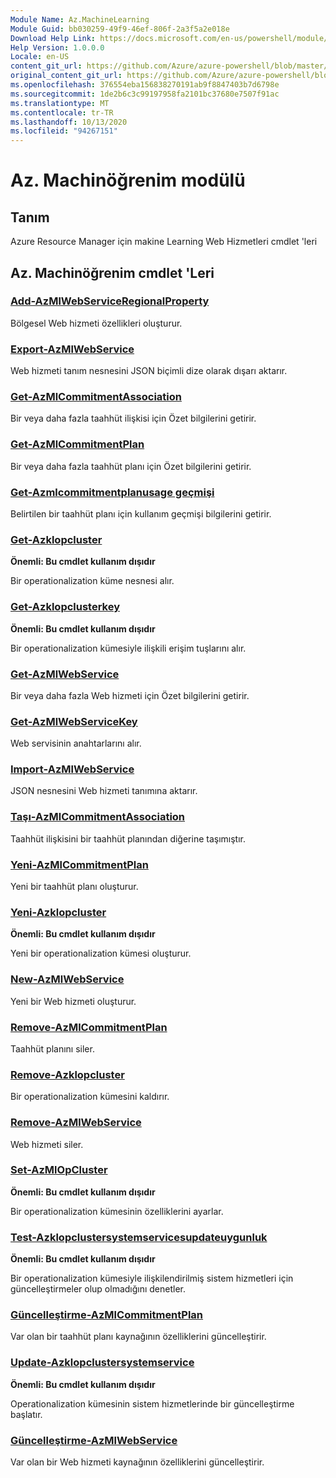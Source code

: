 ```yaml
---
Module Name: Az.MachineLearning
Module Guid: bb030259-49f9-46ef-806f-2a3f5a2e018e
Download Help Link: https://docs.microsoft.com/en-us/powershell/module/az.machinelearning
Help Version: 1.0.0.0
Locale: en-US
content_git_url: https://github.com/Azure/azure-powershell/blob/master/src/MachineLearning/MachineLearning/help/Az.MachineLearning.md
original_content_git_url: https://github.com/Azure/azure-powershell/blob/master/src/MachineLearning/MachineLearning/help/Az.MachineLearning.md
ms.openlocfilehash: 376554eba156838270191ab9f8847403b7d6798e
ms.sourcegitcommit: 1de2b6c3c99197958fa2101bc37680e7507f91ac
ms.translationtype: MT
ms.contentlocale: tr-TR
ms.lasthandoff: 10/13/2020
ms.locfileid: "94267151"
---
```

# Az. Machinöğrenim modülü
## Tanım
Azure Resource Manager için makine Learning Web Hizmetleri cmdlet 'leri

## Az. Machinöğrenim cmdlet 'Leri
### [Add-AzMlWebServiceRegionalProperty](Add-AzMlWebServiceRegionalProperty.md)
Bölgesel Web hizmeti özellikleri oluşturur.

### [Export-AzMlWebService](Export-AzMlWebService.md)
Web hizmeti tanım nesnesini JSON biçimli dize olarak dışarı aktarır.

### [Get-AzMlCommitmentAssociation](Get-AzMlCommitmentAssociation.md)
Bir veya daha fazla taahhüt ilişkisi için Özet bilgilerini getirir.

### [Get-AzMlCommitmentPlan](Get-AzMlCommitmentPlan.md)
Bir veya daha fazla taahhüt planı için Özet bilgilerini getirir.

### [Get-Azmlcommitmentplanusage geçmişi](Get-AzMlCommitmentPlanUsageHistory.md)
Belirtilen bir taahhüt planı için kullanım geçmişi bilgilerini getirir.

### [Get-Azklopcluster](Get-AzMlOpCluster.md)
**Önemli: Bu cmdlet kullanım dışıdır**

Bir operationalization küme nesnesi alır.

### [Get-Azklopclusterkey](Get-AzMlOpClusterKey.md)
**Önemli: Bu cmdlet kullanım dışıdır**

Bir operationalization kümesiyle ilişkili erişim tuşlarını alır.

### [Get-AzMlWebService](Get-AzMlWebService.md)
Bir veya daha fazla Web hizmeti için Özet bilgilerini getirir.

### [Get-AzMlWebServiceKey](Get-AzMlWebServiceKey.md)
Web servisinin anahtarlarını alır.

### [Import-AzMlWebService](Import-AzMlWebService.md)
JSON nesnesini Web hizmeti tanımına aktarır.

### [Taşı-AzMlCommitmentAssociation](Move-AzMlCommitmentAssociation.md)
Taahhüt ilişkisini bir taahhüt planından diğerine taşımıştır.

### [Yeni-AzMlCommitmentPlan](New-AzMlCommitmentPlan.md)
Yeni bir taahhüt planı oluşturur.

### [Yeni-Azklopcluster](New-AzMlOpCluster.md)
**Önemli: Bu cmdlet kullanım dışıdır**

Yeni bir operationalization kümesi oluşturur.

### [New-AzMlWebService](New-AzMlWebService.md)
Yeni bir Web hizmeti oluşturur.

### [Remove-AzMlCommitmentPlan](Remove-AzMlCommitmentPlan.md)
Taahhüt planını siler.

### [Remove-Azklopcluster](Remove-AzMlOpCluster.md)
Bir operationalization kümesini kaldırır.

### [Remove-AzMlWebService](Remove-AzMlWebService.md)
Web hizmeti siler.

### [Set-AzMlOpCluster](Set-AzMlOpCluster.md)
**Önemli: Bu cmdlet kullanım dışıdır**

Bir operationalization kümesinin özelliklerini ayarlar.

### [Test-Azklopclustersystemservicesupdateuygunluk](Test-AzMlOpClusterSystemServicesUpdateAvailability.md)
**Önemli: Bu cmdlet kullanım dışıdır**

Bir operationalization kümesiyle ilişkilendirilmiş sistem hizmetleri için güncelleştirmeler olup olmadığını denetler.

### [Güncelleştirme-AzMlCommitmentPlan](Update-AzMlCommitmentPlan.md)
Var olan bir taahhüt planı kaynağının özelliklerini güncelleştirir.

### [Update-Azklopclustersystemservice](Update-AzMlOpClusterSystemService.md)
**Önemli: Bu cmdlet kullanım dışıdır**

Operationalization kümesinin sistem hizmetlerinde bir güncelleştirme başlatır.

### [Güncelleştirme-AzMlWebService](Update-AzMlWebService.md)
Var olan bir Web hizmeti kaynağının özelliklerini güncelleştirir.

